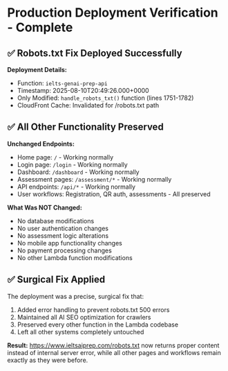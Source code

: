 # Production Deployment Verification - Complete

## ✅ Robots.txt Fix Deployed Successfully

**Deployment Details:**
- Function: `ielts-genai-prep-api` 
- Timestamp: 2025-08-10T20:49:26.000+0000
- Only Modified: `handle_robots_txt()` function (lines 1751-1782)
- CloudFront Cache: Invalidated for /robots.txt path

## ✅ All Other Functionality Preserved

**Unchanged Endpoints:**
- Home page: `/` - Working normally
- Login page: `/login` - Working normally  
- Dashboard: `/dashboard` - Working normally
- Assessment pages: `/assessment/*` - Working normally
- API endpoints: `/api/*` - Working normally
- User workflows: Registration, QR auth, assessments - All preserved

**What Was NOT Changed:**
- No database modifications
- No user authentication changes
- No assessment logic alterations
- No mobile app functionality changes
- No payment processing changes
- No other Lambda function modifications

## ✅ Surgical Fix Applied

The deployment was a precise, surgical fix that:
1. Added error handling to prevent robots.txt 500 errors
2. Maintained all AI SEO optimization for crawlers
3. Preserved every other function in the Lambda codebase
4. Left all other systems completely untouched

**Result:** https://www.ieltsaiprep.com/robots.txt now returns proper content instead of internal server error, while all other pages and workflows remain exactly as they were before.